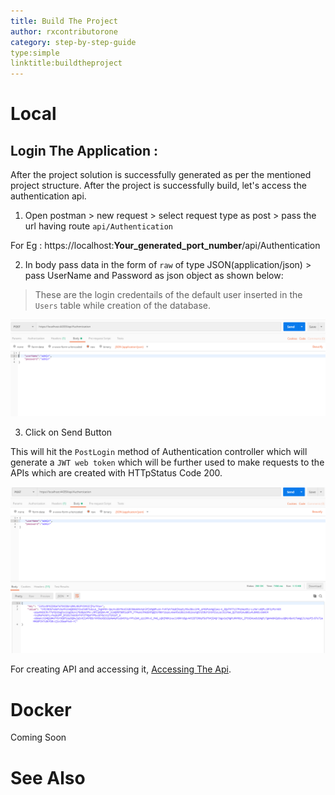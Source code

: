 ```yaml
---
title: Build The Project
author: rxcontributorone
category: step-by-step-guide
type:simple
linktitle:buildtheproject  
---
```


# Local

## Login The Application : 
After the project solution is successfully generated as per the mentioned project structure. After the project is successfully build, let's access the authentication api.

1) Open postman >  new request >  select request type as post > pass the url having route `api/Authentication`

For Eg : https://localhost:**Your_generated_port_number**/api/Authentication 

2) In body pass data in the form of `raw` of type JSON(application/json) > pass UserName and Password as json object as shown below: 

> These are the login credentails of the default user inserted in the `Users` table while creation of the database.

![Login Request](Images/login-request.PNG)

3) Click on Send Button

This will hit the `PostLogin` method of Authentication controller which will generate a `JWT web token` which will be further used to make requests to the APIs which are created with HTTpStatus Code 200.  

![Login Result](Images/login-result.PNG)

For creating API and accessing it, <a class="redirect-link" href="/rx-web-core/developing-the-api/basic-controller">Accessing The Api</a>.  
# Docker

Coming Soon

# See Also
